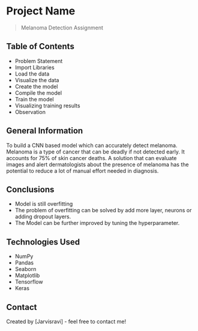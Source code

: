 # Project Name
> Melanoma Detection Assignment


## Table of Contents
* Problem Statement
* Import Libraries
* Load the data
* Visualize the data
* Create the model
* Compile the model
* Train the model
* Visualizing training results
* Observation

<!-- You can include any other section that is pertinent to your problem -->

## General Information
To build a CNN based model which can accurately detect melanoma. Melanoma is a type of cancer that can be deadly if not detected early. It accounts for 75% of skin cancer deaths. A solution that can evaluate images and alert dermatologists about the presence of melanoma has the potential to reduce a lot of manual effort needed in diagnosis.

<!-- You don't have to answer all the questions - just the ones relevant to your project. -->

## Conclusions
- Model is still overfitting
- The problem of overfitting can be solved by add more layer, neurons or adding dropout layers.
- The Model can be further improved by tuning the hyperparameter.

<!-- You don't have to answer all the questions - just the ones relevant to your project. -->


## Technologies Used
* NumPy
* Pandas
* Seaborn
* Matplotlib
* Tensorflow
* Keras

<!-- As the libraries versions keep on changing, it is recommended to mention the version of library used in this project -->


## Contact
Created by [Jarvisravi] - feel free to contact me!


<!-- Optional -->
<!-- ## License -->
<!-- This project is open source and available under the [... License](). -->

<!-- You don't have to include all sections - just the one's relevant to your project -->
